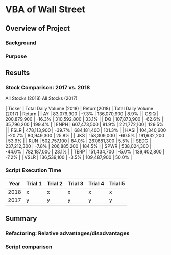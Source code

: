 # VBA of Wall Street

## Overview of Project

### Background

### Purpose

## Results

### Stock Comparison: 2017 vs. 2018
All Stocks (2018)			All Stocks (2017)	
				
| Ticker | Total Daily Volume (2018) | Return(2018) | Total Daily Volume (2017) | Return |
| AY | 83,079,900 | -7.3% | 136,070,900 | 8.9% |
| CSIQ | 200,879,900 | -16.3% | 310,592,800 | 33.1% |
| DQ | 107,873,900 | -62.6% | 35,796,200 | 199.4% |
| ENPH | 607,473,500 | 81.9% | 221,772,100 | 129.5% |
| FSLR | 478,113,900 | -39.7% | 684,181,400 | 101.3% |
| HASI | 104,340,600 | -20.7% | 80,949,300 | 25.8% |
| JKS | 158,309,000 | -60.5% | 191,632,200 | 53.9% |
| RUN | 502,757,100 | 84.0% | 267,681,300 | 5.5% |
| SEDG | 237,212,300 | -7.8% | 206,885,200 | 184.5% |
| SPWR | 538,024,300 | -44.6% | 782,187,000 | 23.1% |
| TERP | 151,434,700 | -5.0% | 139,402,800 | -7.2% |
| VSLR | 136,539,100 | -3.5% | 109,487,900 | 50.0% |

### Script Execution Time
| Year | Trial 1 | Trial 2 | Trial 3 | Trial 4 | Trial 5 |
| ----- | ----- | ----- | ----- | ----- | ----- |
| 2018 | x | x | x | x | x |
| 2017 | y | y | y | y | y |

## Summary

### Refactoring: Relative advantages/disadvantages

### Script comparison
